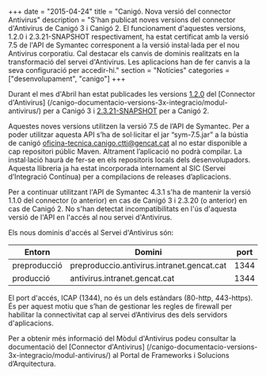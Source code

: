+++
date        = "2015-04-24"
title       = "Canigó. Nova versió del connector Antivirus"
description = "S'han publicat noves versions del connector d'Antivirus de Canigó 3 i Canigó 2. El funcionament d'aquestes versions, 1.2.0 i 2.3.21-SNAPSHOT respectivament, ha estat certificat amb la versió 7.5 de l'API de Symantec corresponent a la versió instal·lada per el nou Antivirus corporatiu. Cal destacar els canvis de dominis realitzats en la transformació del servei d'Antivirus. Les aplicacions han de fer canvis a la seva configuració per accedir-hi."
section     = "Notícies"
categories  = ["desenvolupament", "canigo"]
+++

Durant el mes d'Abril han estat publicades les versions [1.2.0](http://repos.canigo.ctti.gencat.cat/repository/maven2/cat/gencat/ctti/canigo.integration.antivirus/1.2.0/) del [Connector d'Antivirus] (/canigo-documentacio-versions-3x-integracio/modul-antivirus/) per a Canigó 3 i [2.3.21-SNAPSHOT](http://repos.canigo.ctti.gencat.cat/repository/maven2/canigo/connectors/canigo-connectors-antivirus/2.3.21-SNAPSHOT/) per a Canigó 2.

Aquestes noves versions utilitzen la versió 7.5 de l’API de Symantec. Per a poder utilitzar aquesta API s’ha de sol·licitar el jar “sym-7.5.jar” a la bústia de canigó <oficina-tecnica.canigo.ctti@gencat.cat> al no estar disponible a cap repositori públic Maven. Altrament l’aplicació no podrà compilar. La instal·lació haurà de fer-se en els repositoris locals dels desenvolupadors. Aquesta llibreria ja ha estat incorporada internament al SIC (Servei d’Integració Contínua) per a compilacions de releases d’aplicacions.

Per a continuar utilitzant l'API de Symantec 4.3.1 s'ha de mantenir la versió 1.1.0 del connector (o anterior) en cas de Canigó 3 i 2.3.20 (o anterior) en cas de Canigó 2. No s'han detectat incompatibilitats en l'ús d'aquesta versió de l'API en l'accés al nou servei d'Antivirus.

Els nous dominis d'accés al Servei d'Antivirus són:

Entorn         | Domini 										| port
-------------- | ----------------------------------------------	| -----
preproducció   | preproduccio.antivirus.intranet.gencat.cat     | 1344
producció      | antivirus.intranet.gencat.cat       			| 1344

El port d'accés, ICAP (1344), no és un dels estàndars (80-http, 443-https). És per aquest motiu que s’han de gestionar les regles de firewall per habilitar la connectivitat cap al servei d’Antivirus des dels servidors d'aplicacions.

Per a obtenir més informació del Mòdul d'Antivirus podeu consultar la documentació del [Connector d'Antivirus] (/canigo-documentacio-versions-3x-integracio/modul-antivirus/) al Portal de Frameworks i Solucions d’Arquitectura.
